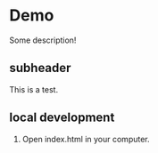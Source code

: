 # Demo 

Some description!


## subheader

This is a test.

## local development

1. Open index.html in your computer.